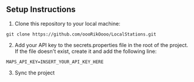 ## Setup Instructions

1. Clone this repository to your local machine:
  ```
  git clone https://github.com/oooRikOooo/LocalStations.git
  ```
2. Add your API key to the secrets.properties file in the root of the project. If the file doesn't exist, create it and add the following line:
  ```
  MAPS_API_KEY=INSERT_YOUR_API_KEY_HERE
  ```
3. Sync the project
